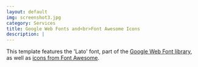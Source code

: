 ```yaml
---
layout: default
img: screenshot3.jpg
category: Services
title: Google Web Fonts and<br>Font Awesome Icons
description: |
---
```

This template features the 'Lato' font, part of the [Google Web Font library](http://www.google.com/fonts), as well as [icons from Font Awesome](http://fontawesome.io).
